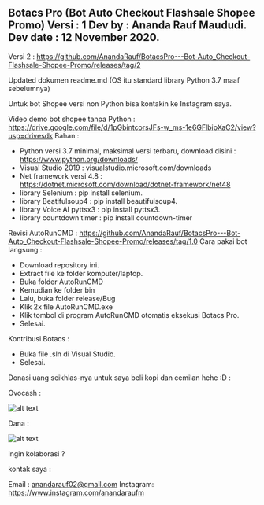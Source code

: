 Botacs Pro (Bot Auto Checkout Flashsale Shopee Promo)
Versi : 1
Dev by : Ananda Rauf Maududi.
Dev date : 12 November 2020.
----------------------------------------------------------------------------------------------------------------------------------------------------------------------------------

Versi 2 : 
https://github.com/AnandaRauf/BotacsPro---Bot-Auto_Checkout-Flashsale-Shopee-Promo/releases/tag/2

Updated dokumen readme.md (OS itu standard library Python 3.7 maaf sebelumnya)

Untuk bot Shopee versi non Python bisa kontakin ke Instagram saya.

Video demo bot shopee tanpa Python : https://drive.google.com/file/d/1pGbintcorsJFs-w_ms-1e6GFlbipXaC2/view?usp=drivesdk
Bahan : 
- Python versi 3.7 minimal, maksimal versi terbaru, download disini : https://www.python.org/downloads/
- Visual Studio 2019 : visualstudio.microsoft.com/downloads
- Net framework versi 4.8 : https://dotnet.microsoft.com/download/dotnet-framework/net48
- library Selenium : pip install selenium.
- library Beatifulsoup4 : pip install beautifulsoup4.
- library Voice AI pyttsx3 : pip install pyttsx3.
- library countdown timer : pip install countdown-timer 


Revisi AutoRunCMD : https://github.com/AnandaRauf/BotacsPro---Bot-Auto_Checkout-Flashsale-Shopee-Promo/releases/tag/1.0
Cara pakai bot langsung :

- Download repository ini.
- Extract file ke folder komputer/laptop.
- Buka folder AutoRunCMD
- Kemudian ke folder bin
- Lalu, buka folder release/Bug
- Klik 2x file AutoRunCMD.exe
- Klik tombol di program AutoRunCMD otomatis eksekusi Botacs Pro.
- Selesai.

Kontribusi Botacs :

- Buka file .sln di Visual Studio.
- Selesai.

Donasi uang seikhlas-nya untuk saya beli kopi dan cemilan hehe :D :

Ovocash : 

![alt text](https://raw.githubusercontent.com/AnandaRauf/BotacsPro---Bot-Auto_Checkout-Flashsale-Shopee-Promo/master/ovo.jpg)

Dana : 

![alt text](https://raw.githubusercontent.com/AnandaRauf/BotacsPro---Bot-Auto_Checkout-Flashsale-Shopee-Promo/master/dana.jpg)

ingin kolaborasi ? 

kontak saya : 

Email : anandarauf02@gmail.com
Instagram: https://www.instagram.com/anandaraufm
